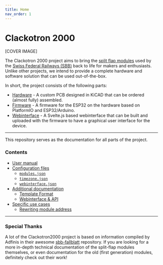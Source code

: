 ```yaml
---
title: Home
nav_order: 1
---
```


# Clackotron 2000

[COVER IMAGE]

The Clackotron 2000 project aims to bring the [split flap modules](https://en.wikipedia.org/wiki/Split-flap_display) used by the [Swiss Federal Railways (SBB)](https://en.wikipedia.org/wiki/Swiss_Federal_Railways) back to life for makers and enthusiasts. Unlike other projects, we intend to provide a complete hardware and software solution that can be used out-of-the-box.

In short, the project consists of the following parts:
* [Hardware](https://github.com/clackotron/clackotron_hardware) - A custom PCB designed in KiCAD that can be ordered (almost fully) assembled.
* [Firmware](https://github.com/clackotron/clackotron_firmware) - A firmware for the ESP32 on the hardware based on PlatformIO and ESP32/Arduino.
* [Webinterface](https://github.com/clackotron/clackotron_webinterface) - A Svelte.js based webinterface that can be built and uploaded with the firmware to have a graphical user interface for the device.

---

This repository serves as the documentation for all parts of the project.

### Contents
* [User manual](docs/user-manual.md)
* [Configuration files](docs/config.md)
  * [`modules.json`](docs/config-modules.md)
  * [`timezone.json`](docs/config-timezone.md)
  * [`webinterface.json`](docs/config-webinterface.md)
* [Additional documentation](docs/misc.md)
  * [Template Format](docs/misc-templates.md)
  * [Webinterface & API](docs/misc-api-docs.md)
* [Specific use cases](docs/uc.md)
  * [Rewriting module address](docs/uc-rewrite-address.md)

---

### Special Thanks
A lot of the Clackotron2000 project is based on information compiled by Adfinis in their awesome [sbb-fallblatt](https://github.com/adfinis/sbb-fallblatt) repository. If you are looking for a more in-depth technical documentation of the split-flap modules themselves, or even documentation for the old (first generation) modules, definitely check out their work! 


